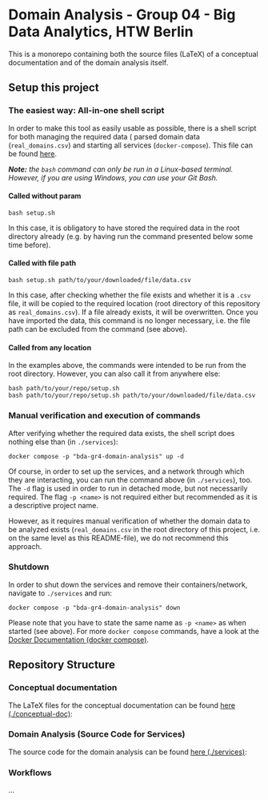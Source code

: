 # Domain Analysis - Group 04 - Big Data Analytics, HTW Berlin

This is a monorepo containing both the source files (LaTeX) of a conceptual documentation and of the domain analysis
itself.

[comment]: <> (TODO: describe why...)

## Setup this project

### The easiest way: All-in-one shell script

In order to make this tool as easily usable as possible, there is a shell script for both managing the required data (
parsed domain data (`real_domains.csv`) and starting all services (`docker-compose`). This file can be
found [here](./setup.sh).

_**Note:** the `bash` command can only be run in a Linux-based terminal. However, if you are using Windows, you can use
your Git Bash._

#### Called without param

```shell
bash setup.sh
```

In this case, it is obligatory to have stored the required data in the root directory already (e.g. by having run the
command presented below some time before).

#### Called with file path

```shell
bash setup.sh path/to/your/downloaded/file/data.csv
```

In this case, after checking whether the file exists and whether it is a `.csv` file, it will be copied to the required
location (root directory of this repository as `real_domains.csv`). If a file already exists, it will be overwritten.
Once you have imported the data, this command is no longer necessary, i.e. the file path can be excluded from the
command (see above).

#### Called from any location

In the examples above, the commands were intended to be run from the root directory. However, you can also call it from
anywhere else:

```shell
bash path/to/your/repo/setup.sh 
bash path/to/your/repo/setup.sh path/to/your/downloaded/file/data.csv
```

### Manual verification and execution of commands

After verifying whether the required data exists, the shell script does nothing else than (in `./services`):

```shell
docker compose -p "bda-gr4-domain-analysis" up -d
```

Of course, in order to set up the services, and a network through which they are interacting, you can run the command above (in `./services`), too. The `-d` flag is used
in order to run in detached mode, but not necessarily required. The flag `-p <name>` is not required either but
recommended as it is a descriptive project name.

However, as it requires manual verification of whether the domain data to be analyzed exists (`real_domains.csv` in the
root directory of this project, i.e. on the same level as this README-file), we do not recommend this approach.

### Shutdown

In order to shut down the services and remove their containers/network, navigate to `./services` and run:

```shell
docker compose -p "bda-gr4-domain-analysis" down
```

Please note that you have to state the same name as `-p <name>` as when started (see above). For more `docker compose` commands, have a look at the [Docker Documentation (docker compose)](https://docs.docker.com/engine/reference/commandline/compose/).

## Repository Structure

### Conceptual documentation

The LaTeX files for the conceptual documentation can be found [here (./conceptual-doc)](./conceptual-doc):

### Domain Analysis (Source Code for Services)

The source code for the domain analysis can be found [here (./services)](./services):

### Workflows

...

[comment]: <> (TODO: Add workflows)
